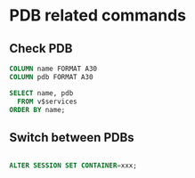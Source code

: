 # PDB related commands


## Check PDB 

```sql
COLUMN name FORMAT A30
COLUMN pdb FORMAT A30

SELECT name, pdb 
  FROM v$services
ORDER BY name;


```

## Switch between PDBs

```sql

ALTER SESSION SET CONTAINER=xxx;



```
